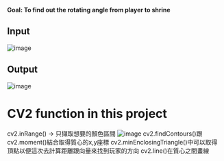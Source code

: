 **Goal: To find out the rotating angle from player to shrine**
## Input
![image](https://github.com/a-tien/filter/assets/87262409/d1f4d76d-3079-4962-94bd-cb5017e15cfa)

## Output
![image](https://github.com/a-tien/filter/assets/87262409/a3d49605-ba3a-4489-8ae3-7c49860e3681)


# CV2 function in this project
cv2.inRange() -> 只擷取想要的顏色區間
![image](https://github.com/a-tien/filter/assets/87262409/ab15cb56-bfb1-416f-b3f6-b3926aea3a29)
cv2.findContours()跟cv2.moment()結合取得質心的x,y座標
cv2.minEnclosingTriangle()中可以取得頂點以便這次去計算距離跟向量來找到玩家的方向
cv2.line()在質心之間畫線
